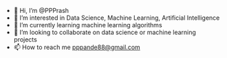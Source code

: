 - 👋 Hi, I’m @PPPrash
- 👀 I’m interested in Data Science, Machine Learning, Artificial Intelligence
- 🌱 I’m currently learning machine learning algorithms
- 💞️ I’m looking to collaborate on data science or machine learning projects
- 📫 How to reach me pppande88@gmail.com

<!---
PPPrash/PPPrash is a ✨ special ✨ repository because its `README.md` (this file) appears on your GitHub profile.
You can click the Preview link to take a look at your changes.
--->
